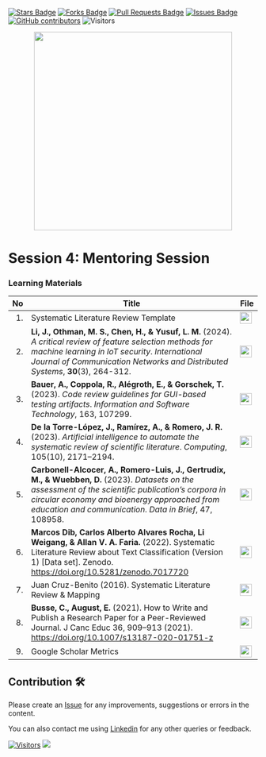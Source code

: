 <a href="https://github.com/drshahizan/SLR-FC/stargazers"><img src="https://img.shields.io/github/stars/drshahizan/SLR-FC" alt="Stars Badge"/></a>
<a href="https://github.com/drshahizan/SLR-FC/network/members"><img src="https://img.shields.io/github/forks/drshahizan/SLR-FC" alt="Forks Badge"/></a>
<a href="https://github.com/drshahizan/SLR-FC"><img src="https://img.shields.io/github/issues-pr/drshahizan/SLR-FC" alt="Pull Requests Badge"/></a>
<a href="https://github.com/drshahizan/SLR-FC/issues"><img src="https://img.shields.io/github/issues/drshahizan/SLR-FC" alt="Issues Badge"/></a>
<a href="https://github.com/drshahizan/SLR-FC/graphs/contributors"><img alt="GitHub contributors" src="https://img.shields.io/github/contributors/drshahizan/SLR-FC?color=2b9348"></a>
![Visitors](https://api.visitorbadge.io/api/visitors?path=https%3A%2F%2Fgithub.com%2Fdrshahizan%2FSLR-FC&labelColor=%23d9e3f0&countColor=%23697689&style=flat)

<p align="center">
<img src="https://github.com/drshahizan/SLR-FC/blob/main/images/slr_stage4.jpeg"  height="400" />  
</p>

# Session 4: Mentoring Session

### Learning Materials

| No  | Title                                                    | File                                | 
|---------:|----------------------------------------------------------|-------------------------------------|
| 1. | Systematic Literature Review Template| <a href="https://liveutm-my.sharepoint.com/:b:/g/personal/shahizan_live_utm_my/Ecqg1PGM56hPuJ3WYS5GSxIBAk-sdXXQekXDE9REqlBPqw?e=TCYh4Z" ><img src="../images/rfp.png" width="24px" height="24px" ></a>|
| 2. |**Li, J., Othman, M. S., Chen, H., & Yusuf, L. M.** (2024). *A critical review of feature selection methods for machine learning in IoT security*. *International Journal of Communication Networks and Distributed Systems*, **30**(3), 264-312.| <a href="https://liveutm-my.sharepoint.com/:u:/g/personal/shahizan_live_utm_my/EbuhF-z_hHFHrH6Unw1jkW8Bf03YTvZEGtFta8EgbPE0_w?e=Ak2UdL" ><img src="../images/rfp.png" width="24px" height="24px" ></a>|
| 3. | **Bauer, A., Coppola, R., Alégroth, E., & Gorschek, T.** (2023). *Code review guidelines for GUI-based testing artifacts*. *Information and Software Technology*, 163, 107299.  | <a href="https://liveutm-my.sharepoint.com/:u:/g/personal/shahizan_live_utm_my/EUdvio6IFq1EpK8D4-jMybYBp_Yv0kSdpSObrD_feDsNaA?e=jtA82T" ><img src="../images/rfp.png" width="24px" height="24px" ></a> | 
| 4. | **De la Torre-López, J., Ramírez, A., & Romero, J. R.** (2023). *Artificial intelligence to automate the systematic review of scientific literature*. *Computing*, 105(10), 2171–2194.| <a href="https://liveutm-my.sharepoint.com/:u:/g/personal/shahizan_live_utm_my/ETfVmEqkVV5HpQpBcfzVzUcBCWBnRHMZh88Ns7QRkYq_Sg?e=PANSiC" ><img src="../images/rfp.png" width="24px" height="24px" ></a>|
| 5. | **Carbonell-Alcocer, A., Romero-Luis, J., Gertrudix, M., & Wuebben, D.** (2023). *Datasets on the assessment of the scientific publication’s corpora in circular economy and bioenergy approached from education and communication*. *Data in Brief*, 47, 108958.| <a href="https://liveutm-my.sharepoint.com/:u:/g/personal/shahizan_live_utm_my/EcLELbVGVxxJvr1BwXi4HkQBvMVMjEljCIiJSik0JkrbpA?e=qMrzKn" ><img src="../images/rfp.png" width="24px" height="24px" ></a> |
| 6.| **Marcos Dib, Carlos Alberto Alvares Rocha, Li Weigang, & Allan V. A. Faria.** (2022). Systematic Literature Review about Text Classification (Version 1) [Data set]. Zenodo. https://doi.org/10.5281/zenodo.7017720|<a href="https://liveutm-my.sharepoint.com/:u:/g/personal/shahizan_live_utm_my/Ef-nkCWqbSVEhzZ8orbZdo0BzMbrrd9-tywjQfVLWcg_5w?e=AeagmP" ><img src="../images/rfp.png" width="24px" height="24px" ></a>|
| 7. | Juan Cruz-Benito (2016). Systematic Literature Review & Mapping | <a href="https://liveutm-my.sharepoint.com/:b:/g/personal/shahizan_live_utm_my/Ec8dnIh50vBJtkDLbrRBRNUBjNzSpEGXFqi4n4l5A4I2dg?e=rD6kH5" ><img src="../images/rfp.png" width="24px" height="24px" ></a>|
|8.| **Busse, C., August, E.** (2021). How to Write and Publish a Research Paper for a Peer-Reviewed Journal. J Canc Educ 36, 909–913 (2021). https://doi.org/10.1007/s13187-020-01751-z | <a href="https://doi.org/10.1007/s13187-020-01751-z" ><img src="../images/rfp.png" width="24px" height="24px" ></a>|
|9.| Google Scholar Metrics | <a href="https://scholar.google.com.ec/citations?view_op=metrics_intro&hl=en" ><img src="../images/rfp.png" width="24px" height="24px" ></a>|

## Contribution 🛠️
Please create an [Issue](https://github.com/drshahizan/SLR-FC/issues) for any improvements, suggestions or errors in the content.

You can also contact me using [Linkedin](https://www.linkedin.com/in/drshahizan/) for any other queries or feedback.

[![Visitors](https://api.visitorbadge.io/api/visitors?path=https%3A%2F%2Fgithub.com%2Fdrshahizan&labelColor=%23697689&countColor=%23555555&style=plastic)](https://visitorbadge.io/status?path=https%3A%2F%2Fgithub.com%2Fdrshahizan)
![](https://hit.yhype.me/github/profile?user_id=81284918)


